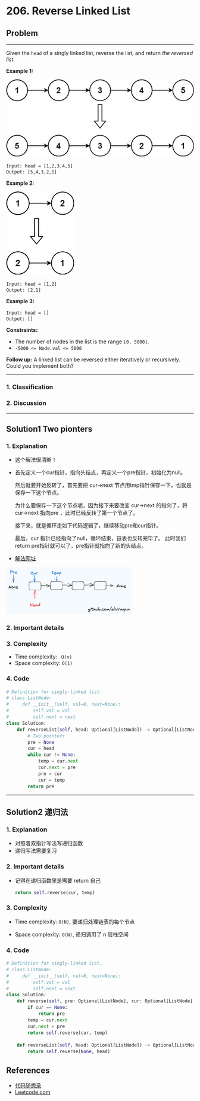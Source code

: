 # 206. Reverse Linked List

## Problem

*****

Given the `head` of a singly linked list, reverse the list, and return *the reversed list*.

 

**Example 1:**

![img](./0206%20Reverse%20Linked%20List.assets/rev1ex1.jpg)

```
Input: head = [1,2,3,4,5]
Output: [5,4,3,2,1]
```

**Example 2:**

![img](./0206%20Reverse%20Linked%20List.assets/rev1ex2.jpg)

```
Input: head = [1,2]
Output: [2,1]
```

**Example 3:**

```
Input: head = []
Output: []
```

 

**Constraints:**

- The number of nodes in the list is the range `[0, 5000]`.
- `-5000 <= Node.val <= 5000`

 

**Follow up:** A linked list can be reversed either iteratively or recursively. Could you implement both?

******

### 1. Classification



### 2. Discussion





*******

## Solution1 Two pionters

### 1. Explanation

- 这个解法很清晰！

- 首先定义一个cur指针，指向头结点，再定义一个pre指针，初始化为null。

  然后就要开始反转了，首先要把 cur->next 节点用tmp指针保存一下，也就是保存一下这个节点。

  为什么要保存一下这个节点呢，因为接下来要改变 cur->next 的指向了，将cur->next 指向pre ，此时已经反转了第一个节点了。

  接下来，就是循环走如下代码逻辑了，继续移动pre和cur指针。

  最后，cur 指针已经指向了null，循环结束，链表也反转完毕了。 此时我们return pre指针就可以了，pre指针就指向了新的头结点。

- [解法网址](https://github.com/youngyangyang04/leetcode-master/blob/master/problems/0206.翻转链表.md#思路)

<img src="./0206%20Reverse%20Linked%20List.assets/image-20230702005246110.png" alt="image-20230702005246110" style="zoom: 33%;" />

### 2. Important details





### 3. Complexity

- Time complexity: ` O(n)`
- Space complexity: `O(1)`



### 4. Code

```python
# Definition for singly-linked list.
# class ListNode:
#     def __init__(self, val=0, next=None):
#         self.val = val
#         self.next = next
class Solution:
    def reverseList(self, head: Optional[ListNode]) -> Optional[ListNode]:
        # Two pointers
        pre = None
        cur = head
        while cur != None:
            temp = cur.next
            cur.next = pre
            pre = cur
            cur = temp
        return pre
```



********

## Solution2 递归法

### 1. Explanation

- 对照着双指针写法写递归函数
- 递归写法需要复习

### 2. Important details

- 记得在递归函数里是需要 return 自己

  ```python
  return self.reverse(cur, temp)
  ```


### 3. Complexity

- Time complexity: `O(N)`, 要递归处理链表的每个节点

- Space complexity: `O(N)`, 递归调用了 n 层栈空间

  

### 4. Code

```python
# Definition for singly-linked list.
# class ListNode:
#     def __init__(self, val=0, next=None):
#         self.val = val
#         self.next = next
class Solution:
    def reverse(self, pre: Optional[ListNode], cur: Optional[ListNode]) -> Optional[ListNode]:
        if cur == None: 
            return pre
        temp = cur.next
        cur.next = pre
        return self.reverse(cur, temp)
       
    def reverseList(self, head: Optional[ListNode]) -> Optional[ListNode]:
        return self.reverse(None, head)
```

## References

- [代码随想录 ](https://github.com/youngyangyang04/leetcode-master)
- [Leetcode.com](https://leetcode.com/problemset/all/)
